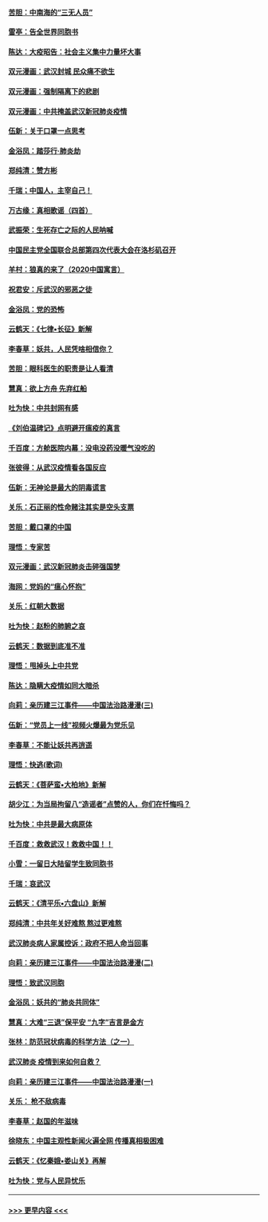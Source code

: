 #### [苦胆：中南海的“三无人员”](../pages/nsc993/n11862997.md?t=02121833) 
#### [雷亭：告全世界同胞书](../pages/nsc993/n11862572.md?t=02121833) 
#### [陈达：大疫昭告：社会主义集中力量坏大事](../pages/nsc993/n11859419.md?t=02121833) 
#### [双元漫画：武汉封城 民众痛不欲生](../pages/nsc993/n11859287.md?t=02121833) 
#### [双元漫画：强制隔离下的悲剧](../pages/nsc993/n11859244.md?t=02121833) 
#### [双元漫画：中共掩盖武汉新冠肺炎疫情](../pages/nsc993/n11858249.md?t=02121833) 
#### [伍新：关于口罩一点思考](../pages/nsc993/n11859195.md?t=02121833) 
#### [金浴凤：踏莎行‧肺炎劫](../pages/nsc993/n11858227.md?t=02121833) 
#### [郑纯清：赞方彬](../pages/nsc993/n11856803.md?t=02121833) 
#### [千瑞；中国人，主宰自己！](../pages/nsc993/n11856793.md?t=02121833) 
#### [万古缘：真相歌谣（四首）](../pages/nsc993/n11856263.md?t=02121833) 
#### [武振荣：生死存亡之际的人民呐喊](../pages/nsc993/n11856256.md?t=02121833) 
#### [中国民主党全国联合总部第四次代表大会在洛杉矶召开](../pages/nsc993/n11856344.md?t=02121833) 
#### [羊村：狼真的来了（2020中国寓言）](../pages/nsc993/n11856229.md?t=02121833) 
#### [祝君安：斥武汉的邪恶之徒](../pages/nsc993/n11855861.md?t=02121833) 
#### [金浴凤：党的恐怖](../pages/nsc993/n11855849.md?t=02121833) 
#### [云鹤天：《七律▪长征》新解](../pages/nsc993/n11855479.md?t=02121833) 
#### [李春草：妖共，人民凭啥相信你？](../pages/nsc993/n11855196.md?t=02121833) 
#### [苦胆：眼科医生的职责是让人看清](../pages/nsc993/n11853840.md?t=02121833) 
#### [慧真：欲上方舟 先弃红船](../pages/nsc993/n11853483.md?t=02121833) 
#### [吐为快：中共封网有感](../pages/nsc993/n11852575.md?t=02121833) 
#### [《刘伯温碑记》点明避开瘟疫的真言](../pages/nsc993/n11852128.md?t=02121833) 
#### [千百度：方舱医院内幕：没电没药没暖气没吃的](../pages/nsc993/n11850211.md?t=02121833) 
#### [张彼得：从武汉疫情看各国反应](../pages/nsc993/n11850102.md?t=02121833) 
#### [伍新：无神论是最大的阴毒谎言](../pages/nsc993/n11846129.md?t=02121833) 
#### [关乐：石正丽的性命赌注其实是空头支票](../pages/nsc993/n11846109.md?t=02121833) 
#### [苦胆：戴口罩的中国](../pages/nsc993/n11845576.md?t=02121833) 
#### [理悟：专家苦](../pages/nsc993/n11845564.md?t=02121833) 
#### [双元漫画：武汉新冠肺炎击碎强国梦](../pages/nsc993/n11843320.md?t=02121833) 
#### [海网：党妈的“瘟心怀抱”](../pages/nsc993/n11840740.md?t=02121833) 
#### [关乐：红朝大数据](../pages/nsc993/n11840675.md?t=02121833) 
#### [吐为快：赵粉的肺腑之哀](../pages/nsc993/n11840618.md?t=02121833) 
#### [云鹤天：数据到底准不准](../pages/nsc993/n11840325.md?t=02121833) 
#### [理悟：甩掉头上中共党](../pages/nsc993/n11838826.md?t=02121833) 
#### [陈达：隐瞒大疫情如同大暗杀](../pages/nsc993/n11838771.md?t=02121833) 
#### [向莉：亲历建三江事件——中国法治路漫漫(三)](../pages/nsc993/n11831825.md?t=02121833) 
#### [伍新：“党员上一线”视频火爆最为党乐见](../pages/nsc993/n11838200.md?t=02121833) 
#### [李春草：不能让妖共再逍遥](../pages/nsc993/n11838102.md?t=02121833) 
#### [理悟：快逃(歌词)](../pages/nsc993/n11838083.md?t=02121833) 
#### [云鹤天：《菩萨蛮▪大柏地》新解](../pages/nsc993/n11838059.md?t=02121833) 
#### [胡少江：为当局拘留八“造谣者”点赞的人，你们在忏悔吗？](../pages/nsc993/n11836801.md?t=02121833) 
#### [吐为快：中共是最大病原体](../pages/nsc993/n11836748.md?t=02121833) 
#### [千百度：救救武汉！救救中国！！](../pages/nsc993/n11836145.md?t=02121833) 
#### [小雪：一留日大陆留学生致同胞书](../pages/nsc993/n11834624.md?t=02121833) 
#### [千瑞：哀武汉](../pages/nsc993/n11833647.md?t=02121833) 
#### [云鹤天：《清平乐▪六盘山》新解](../pages/nsc993/n11833611.md?t=02121833) 
#### [郑纯清：中共年关好难熬 熬过更难熬](../pages/nsc993/n11833489.md?t=02121833) 
#### [武汉肺炎病人家属控诉：政府不把人命当回事](../pages/nsc993/n11833205.md?t=02121833) 
#### [向莉：亲历建三江事件——中国法治路漫漫(二)](../pages/nsc993/n11829102.md?t=02121833) 
#### [理悟：致武汉同胞](../pages/nsc993/n11831522.md?t=02121833) 
#### [金浴凤：妖共的“肺炎共同体”](../pages/nsc993/n11829448.md?t=02121833) 
#### [慧真：大难“三退”保平安 “九字”吉言是金方](../pages/nsc993/n11829501.md?t=02121833) 
#### [张林：防范冠状病毒的科学方法（之一）](../pages/nsc993/n11828618.md?t=02121833) 
#### [武汉肺炎 疫情到来如何自救？](../pages/nsc993/n11827632.md?t=02121833) 
#### [向莉：亲历建三江事件——中国法治路漫漫(一)](../pages/nsc993/n11827190.md?t=02121833) 
#### [关乐： 枪不敌病毒](../pages/nsc993/n11826746.md?t=02121833) 
#### [李春草：赵国的年滋味](../pages/nsc993/n11826321.md?t=02121833) 
#### [徐晓东：中国主观性新闻火遍全网 传播真相极困难](../pages/nsc993/n11826508.md?t=02121833) 
#### [云鹤天：《忆秦娥▪娄山关》再解](../pages/nsc993/n11824682.md?t=02121833) 
#### [吐为快：党与人民异忧乐](../pages/nsc993/n11824660.md?t=02121833) 

----
#### [ >>> 更早内容 <<< ](../indexes/nsc993-earlier.md)
